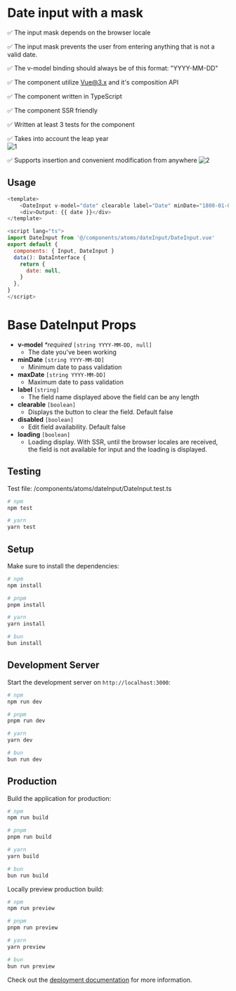 # Date input with a mask

✅ The input mask depends on the browser locale 

✅ The input mask prevents the user from entering anything that is not a valid date.

✅ The v-model binding should always be of this format: "YYYY-MM-DD"

✅ The component utilize Vue@3.x and it's composition API

✅ The component written in TypeScript

✅ The component SSR friendly

✅ Written at least 3 tests for the component

✅ Takes into account the leap year </br>
![1](https://github.com/SudarevAleksandr/12Go/assets/39745168/9a8b3974-eee4-4d00-9302-460dffa8a0b2)

✅ Supports insertion and convenient modification from anywhere
![2](https://github.com/SudarevAleksandr/12Go/assets/39745168/ac460b97-63f1-4bad-bdf2-b51aed703192)

## Usage


```js
<template>
    <DateInput v-model="date" clearable label="Date" minDate="1800-01-01" maxDate="2200-01-01" />
    <div>Output: {{ date }}</div>
</template>

<script lang="ts">
import DateInput from '@/components/atoms/dateInput/DateInput.vue'
export default {
  components: { Input, DateInput }
  data(): DataInterface {
    return {
      date: null,
    }
  },
}
</script>
```

# Base DateInput Props

- **v-model** _\*required_ `[string YYYY-MM-DD, null]`
  - The date you've been working
- **minDate** `[string YYYY-MM-DD]`
  - Minimum date to pass validation
- **maxDate** `[string YYYY-MM-DD]`
  - Maximum date to pass validation
- **label** `[string]`
  - The field name displayed above the field can be any length
- **clearable** `[boolean]`
  - Displays the button to clear the field. Default false
- **disabled** `[boolean]`
  - Edit field availability. Default false
- **loading** `[boolean]`
  - Loading display. With SSR, until the browser locales are received, the field is not available for input and the loading is displayed.


## Testing

Test file:   /components/atoms/dateInput/DateInput.test.ts

```bash
# npm
npm test

# yarn
yarn test
```



## Setup

Make sure to install the dependencies:

```bash
# npm
npm install

# pnpm
pnpm install

# yarn
yarn install

# bun
bun install
```

## Development Server

Start the development server on `http://localhost:3000`:

```bash
# npm
npm run dev

# pnpm
pnpm run dev

# yarn
yarn dev

# bun
bun run dev
```

## Production

Build the application for production:

```bash
# npm
npm run build

# pnpm
pnpm run build

# yarn
yarn build

# bun
bun run build
```

Locally preview production build:

```bash
# npm
npm run preview

# pnpm
pnpm run preview

# yarn
yarn preview

# bun
bun run preview
```

Check out the [deployment documentation](https://nuxt.com/docs/getting-started/deployment) for more information.
